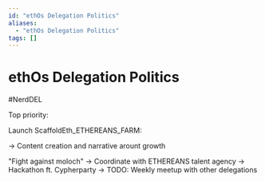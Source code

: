 ```yaml
---
id: "ethOs Delegation Politics"
aliases:
  - "ethOs Delegation Politics"
tags: []
---
```


# ethOs Delegation Politics
#NerdDEL

Top priority:

Launch ScaffoldEth_ETHEREANS_FARM:

-> Content creation and narrative arount growth

"Fight against moloch"
-> Coordinate with ETHEREANS talent agency
-> Hackathon ft. Cypherparty
-> TODO: Weekly meetup with other delegations
